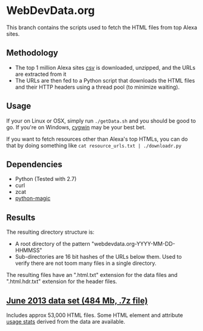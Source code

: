 # WebDevData.org

This branch contains the scripts used to fetch the HTML files from top
Alexa sites.

## Methodology

* The top 1 million Alexa sites
[csv](http://s3.amazonaws.com/alexa-static/top-1m.csv.zip) is
downloaded, unzipped, and the URLs are extracted from it
* The URLs are then fed to a Python script that downloads the HTML files
and their HTTP headers using a thread pool (to minimize waiting). 

## Usage

If your on Linux or OSX, simply run `./getData.sh` and you should be
good to go.
If you're on Windows, [cygwin](http://www.cygwin.com/) may be your best
bet.

If you want to fetch resources other than Alexa's top HTMLs, you can do
that by doing something like `cat resource_urls.txt | ./downloadr.py`

## Dependencies

* Python (Tested with 2.7)
* curl
* zcat
* [python-magic](https://github.com/ahupp/python-magic)

## Results 

The resulting directory structure is:
 
* A root directory of the pattern "webdevdata.org-YYYY-MM-DD-HHMMSS"
* Sub-directories are 16 bit hashes of the URLs below them. Used to
verify there are not toom many files in a single directory. 

The resulting files have an ".html.txt" extension for the data files and
".html.hdr.txt" extension for the header files.

## <a href="http://www.html5accessibility.com/HTMLdata/webdevdata.org-2013-06-18.7z">June 2013 data set (484 Mb, .7z file)</a> 
Includes approx 53,000 HTML files.
Some HTML element and attribute <a href="https://docs.google.com/spreadsheet/ccc?key=0AlVP5_A996c5dFhMQ3R2SG1uZFNZVEsxUURQN213VVE#gid=0">usage stats</a> derived from the data are available.
